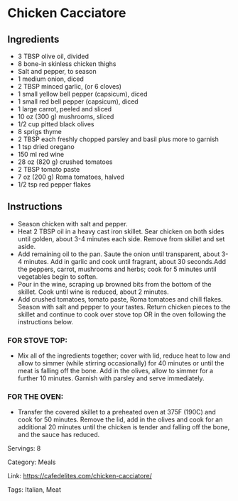 # Chicken Cacciatore

## Ingredients
- 3 TBSP olive oil, divided
- 8 bone-in skinless chicken thighs
- Salt and pepper, to season
- 1 medium onion, diced
- 2 TBSP minced garlic, (or 6 cloves)
- 1 small yellow bell pepper (capsicum), diced
- 1 small red bell pepper (capsicum), diced
- 1 large carrot, peeled and sliced
- 10 oz (300 g) mushrooms, sliced
- 1/2 cup pitted black olives
- 8 sprigs thyme
- 2 TBSP each freshly chopped parsley and basil plus more to garnish
- 1 tsp dried oregano
- 150 ml red wine
- 28 oz (820 g) crushed tomatoes
- 2 TBSP tomato paste
- 7 oz (200 g) Roma tomatoes, halved
- 1/2 tsp red pepper flakes

## Instructions
- Season chicken with salt and pepper.
- Heat 2 TBSP oil in a heavy cast iron skillet. Sear chicken on both sides until golden, about 3-4 minutes each side. Remove from skillet and set aside.
- Add remaining oil to the pan. Saute the onion until transparent, about 3-4 minutes. Add in garlic and cook until fragrant, about 30 seconds.Add the peppers, carrot, mushrooms and herbs; cook for 5 minutes until vegetables begin to soften.
- Pour in the wine, scraping up browned bits from the bottom of the skillet. Cook until wine is reduced, about 2 minutes.
- Add crushed tomatoes, tomato paste, Roma tomatoes and chill flakes. Season with salt and pepper to your tastes. Return chicken pieces to the skillet and continue to cook over stove top OR in the oven following the instructions below.

### FOR STOVE TOP:
- Mix all of the ingredients together; cover with lid, reduce heat to low and allow to simmer (while stirring occasionally) for 40 minutes or until the meat is falling off the bone. Add in the olives, allow to simmer for a further 10 minutes. Garnish with parsley and serve immediately.

### FOR THE OVEN:
- Transfer the covered skillet to a preheated oven at 375F (190C) and cook for 50 minutes. Remove the lid, add in the olives and cook for an additional 20 minutes until the chicken is tender and falling off the bone, and the sauce has reduced.

Servings: 8

Category: Meals

Link: https://cafedelites.com/chicken-cacciatore/

Tags: Italian, Meat
